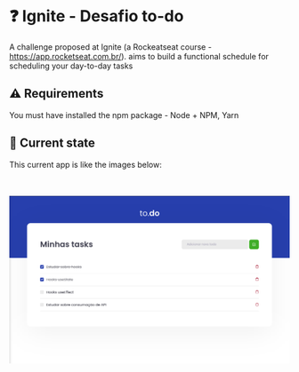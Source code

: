 # ❓ Ignite - Desafio to-do

A challenge proposed at Ignite (a Rockeatseat course - https://app.rocketseat.com.br/). aims to build a functional schedule for scheduling your day-to-day tasks

## ⚠️ Requirements

You must have installed the npm package - Node + NPM, Yarn

## 📱 Current state

This current app is like the images below:

<p align="left">
    <code>
        <img src="public/readme/one_page.png">
    </code>
</p>